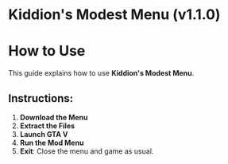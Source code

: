 # Kiddion's Modest Menu (v1.1.0) 
# How to Use
This guide explains how to use **Kiddion's Modest Menu**.

## Instructions:
1. **Download the Menu**
2. **Extract the Files**
3. **Launch GTA V**
4. **Run the Mod Menu**
5. **Exit**: Close the menu and game as usual.
